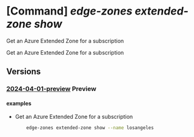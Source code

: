 # [Command] _edge-zones extended-zone show_

Get an Azure Extended Zone for a subscription

Get an Azure Extended Zone for a subscription

## Versions

### [2024-04-01-preview](/Resources/mgmt-plane/L3N1YnNjcmlwdGlvbnMve30vcHJvdmlkZXJzL21pY3Jvc29mdC5lZGdlem9uZXMvZXh0ZW5kZWR6b25lcy97fQ==/2024-04-01-preview.xml) **Preview**

<!-- mgmt-plane /subscriptions/{}/providers/microsoft.edgezones/extendedzones/{} 2024-04-01-preview -->

#### examples

- Get an Azure Extended Zone for a subscription
    ```bash
        edge-zones extended-zone show --name losangeles
    ```
